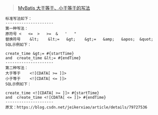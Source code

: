 > [MyBatis 大于等于、小于等于的写法](https://blog.csdn.net/jeikerxiao/article/details/79727536 )
```
标准写法如下：
--------------------- 
第一种写法：
原符号	<	<=	>	>=	&	'	"
替换符号	&lt;	&lt;=	&gt;	&gt;=	&amp;	&apos;	&quot;
SQL示例如下：

create_time &gt;= #{startTime} 
and  create_time &lt;= #{endTime}
--------------------- 
第二种写法：
大于等于	<![CDATA[ >= ]]>
小于等于	<![CDATA[ <= ]]>
SQL示例如下：

create_time <![CDATA[ >= ]]> #{startTime} 
and  create_time <![CDATA[ <= ]]> #{endTime}
--------------------- 
原文：https://blog.csdn.net/jeikerxiao/article/details/79727536 

```